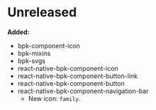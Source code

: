 # Unreleased

**Added:**
- bpk-component-icon
- bpk-mixins
- bpk-svgs
- react-native-bpk-component-icon
- react-native-bpk-component-button-link
- react-native-bpk-component-button
- react-native-bpk-component-navigation-bar
  - New icon: `family`.
